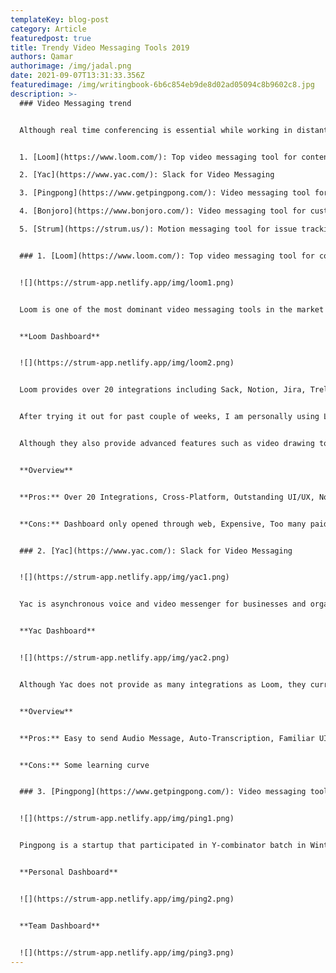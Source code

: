 ```yaml
---
templateKey: blog-post
category: Article
featuredpost: true
title: Trendy Video Messaging Tools 2019
authors: Qamar
authorimage: /img/jadal.png
date: 2021-09-07T13:31:33.356Z
featuredimage: /img/writingbook-6b6c854eb9de8d02ad05094c8b9602c8.jpg
description: >-
  ### Video Messaging trend


  Although real time conferencing is essential while working in distant locations, spending too much time on face-to-face online meeting actually results in lower productivity and higher fatigue. Many collaborators are now seeking for more efficient way to communicate with their remote coworkers, and VIDEO MESSAGING is recently gaining popularity. Today, I want to share 5 unique video messaging tools that can significantly save your time previously wasted on meetings and emails.


  1. [Loom](https://www.loom.com/): Top video messaging tool for content creation

  2. [Yac](https://www.yac.com/): Slack for Video Messaging

  3. [Pingpong](https://www.getpingpong.com/): Video messaging tool for remote team

  4. [Bonjoro](https://www.bonjoro.com/): Video messaging tool for customer relationship

  5. [Strum](https://strum.us/): Motion messaging tool for issue tracking & task management


  ### 1. [Loom](https://www.loom.com/): Top video messaging tool for content creation


  ![](https://strum-app.netlify.app/img/loom1.png)


  Loom is one of the most dominant video messaging tools in the market with as many as 12 million active users from 190 countries throughout the world. You can simply record your computer screen along with a video of yourself using Loom. After the recording is over, you are automatically redirected to their dashboard, where you can edit, comment, and freely communicate with your collaborators about the video. Although these are pretty simple features that many other companies provide, their perfect user experience is a secret behind their success.


  **Loom Dashboard**


  ![](https://strum-app.netlify.app/img/loom2.png)


  Loom provides over 20 integrations including Sack, Notion, Jira, Trello, Github, and Gmail, allowing different type of users to strengthen their workflow without a need to change the tools they have been using for a long time. Furthermore, cross-platform compatibility of Loom allows any potential customers to easily access the service by providing their app in 5 different platforms which include Windows, MacOS, iOS, Android, and Google Chrome Extension.


  After trying it out for past couple of weeks, I am personally using Loom to create asynchronous marketing campaigns and sales presentations.


  Although they also provide advanced features such as video drawing tools, custom branding option, salesforce integration, and more, these functions are only available to the paid business plan subscribers for $12+/month.


  **Overview**


  **Pros:** Over 20 Integrations, Cross-Platform, Outstanding UI/UX, No learning curve


  **Cons:** Dashboard only opened through web, Expensive, Too many paid features


  ### 2. [Yac](https://www.yac.com/): Slack for Video Messaging


  ![](https://strum-app.netlify.app/img/yac1.png)


  Yac is asynchronous voice and video messenger for businesses and organizations. Their mission is to decrease times wasted on unnecessary meetings and to solely focus on productivity. In addition to traditional video and audio recording, Yac also supports screen recording feature, just like Loom. One of the biggest advantages of Yac is that creating an audio or a video message is as simple as writing a text using this app. You can simply click 'Start Recording' button after choosing a channel to get started. By using 'Record to a shareable link' feature, you can also send your message, of which can be downloaded, to any individual whether they have a Yac account or not. Furthermore, messages are automatically transcribed in Yac so that the recipient who prefers a text can read the message instead of listening to long audio file. What I liked the most yac was a transcription service which makes it so much easier to search for the old messages just by typing couple keywords.


  **Yac Dashboard**


  ![](https://strum-app.netlify.app/img/yac2.png)


  Although Yac does not provide as many integrations as Loom, they currently support Slack and Zapier, assisting the users to connect with many other popular apps. It personally took me some time to explore and get used to all the features they provide however, I felt comfortable after a while since the UI of the app resembled that of Slack.


  **Overview**


  **Pros:** Easy to send Audio Message, Auto-Transcription, Familiar UI, Cross-Platform


  **Cons:** Some learning curve


  ### 3. [Pingpong](https://www.getpingpong.com/): Video messaging tool for remote team


  ![](https://strum-app.netlify.app/img/ping1.png)


  Pingpong is a startup that participated in Y-combinator batch in Winter 2021. Just like Yac, it is an async voice and video messenger for remote teams. However, while my first impression towards Yac was a voice first messenger that provides video features, Ping Pong was just the other way around. When you open the application, first thing you'll see is a list of video messages created, in big rectangular thumbnails. It is interesting to see how each video can be used as a workspace(thread) where you can simply reply or comment using the same recording features.


  **Personal Dashboard**


  ![](https://strum-app.netlify.app/img/ping2.png)


  **Team Dashboard**


  ![](https://strum-app.netlify.app/img/ping3.png)
---
```

